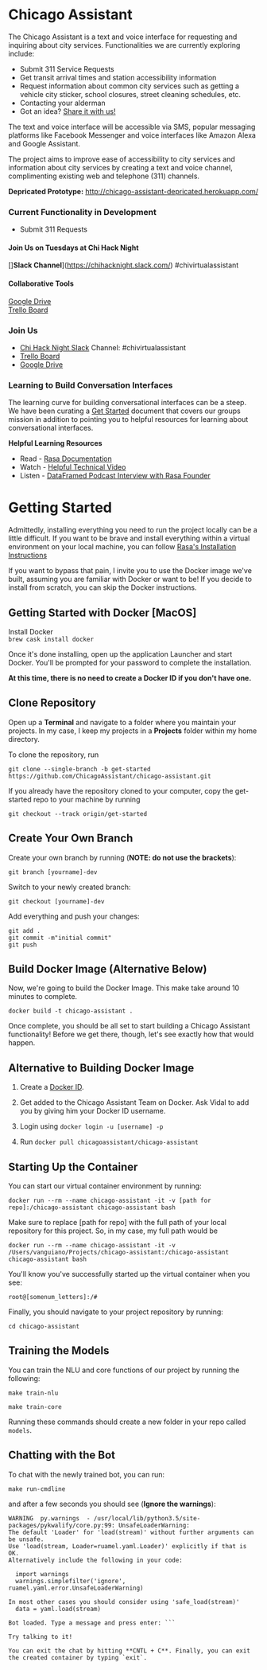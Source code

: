 # Chicago Assistant

The Chicago Assistant is a text and voice interface for requesting and inquiring about city services. Functionalities we are currently exploring include:
 - Submit 311 Service Requests
 - Get transit arrival times and station accessibility information
 - Request information about common city services such as getting a vehicle city sticker, school closures, street cleaning schedules, etc.
 - Contacting your alderman
 - Got an idea? [Share it with us!](google.com)

The text and voice interface will be accessible via SMS, popular messaging platforms like Facebook Messenger and voice interfaces like Amazon Alexa and Google Assistant.

The project aims to improve ease of accessibility to city services and information about city services by creating a text and voice channel, complimenting existing web and telephone (311) channels.

**Depricated Prototype:** http://chicago-assistant-depricated.herokuapp.com/

### Current Functionality in Development
 - Submit 311 Requests

#### Join Us on Tuesdays at Chi Hack Night
[]**Slack Channel**](https://chihacknight.slack.com/) #chivirtualassistant

#### Collaborative Tools
[Google Drive](https://drive.google.com/drive/u/1/folders/1DqmKrKWWF3-UyAipF8fifp9cPf-4Dn4S)  
[Trello Board](https://trello.com/b/6EPQugQN/chicago-virtual-assistant)

### Join Us
 - [Chi Hack Night Slack](http://slackme.chihacknight.org/) Channel: #chivirtualassistant
 - [Trello Board](https://trello.com/b/6EPQugQN/chicago-virtual-assistant)
 - [Google Drive](https://drive.google.com/drive/u/0/folders/1DqmKrKWWF3-UyAipF8fifp9cPf-4Dn4S)

### Learning to Build Conversation Interfaces
The learning curve for building conversational interfaces can be a steep. We have been curating a [Get Started](https://docs.google.com/document/d/1x4VDO_P0xF3DU7roLi8Uey2zNs308GA9i625JU1c_oE/edit?usp=drive_web&ouid=109439844092806383542**) document that covers our groups mission in addition to pointing you to helpful resources for learning about conversational interfaces.  

**Helpful Learning Resources**
- Read - [Rasa Documentation](https://www.rasa.com/docs/nlu)
 - Watch - [Helpful Technical Video](https://www.youtube.com/watch?v=zRqjH7fT0G0)
 - Listen - [DataFramed Podcast Interview with Rasa Founder](https://www.datacamp.com/community/podcast/chatbots)


# Getting Started
Admittedly, installing everything you need to run the project locally can be a little difficult. If you want to be brave and install everything within a virtual environment on your local machine, you can follow [Rasa's Installation Instructions](https://rasa.com/docs/core/installation/)

If you want to bypass that pain, I invite you to use the Docker image we've built, assuming you are familiar with Docker or want to be! If you decide to install from scratch, you can skip the Docker instructions.

## Getting Started with Docker [MacOS]
Install Docker  
`brew cask install docker`

Once it's done installing, open up the application Launcher and start Docker. You'll be prompted for your password to complete the installation.

**At this time, there is no need to create a Docker ID if you don't have one.**


## Clone Repository
Open up a **Terminal** and navigate to a folder where you maintain your projects. In my case, I keep my projects in a **Projects** folder within my home directory.

To clone the repository, run  

`git clone --single-branch -b get-started https://github.com/ChicagoAssistant/chicago-assistant.git`

If you already have the repository cloned to your computer, copy the get-started repo to your machine by running

`git checkout --track origin/get-started`


## Create Your Own Branch
Create your own branch by running (**NOTE: do not use the brackets**):  

`git branch [yourname]-dev`

Switch to your newly created branch:  

`git checkout [yourname]-dev`

Add everything and push your changes:  

`git add .`  
`git commit -m"initial commit"`  
`git push`

## Build Docker Image (Alternative Below)
Now, we're going to build the Docker Image. This make take around 10 minutes to complete.  

`docker build -t chicago-assistant .`

Once complete, you should be all set to start building a Chicago Assistant functionality! Before we get there, though, let's see exactly how that would happen.

## Alternative to Building Docker Image

1. Create a [Docker ID](https://cloud.docker.com/).

2. Get added to the Chicago Assistant Team on Docker. Ask Vidal to add you by giving him your Docker ID username.

3. Login using `docker login -u [username] -p`

4. Run `docker pull chicagoassistant/chicago-assistant`




## Starting Up the Container

You can start our virtual container environment by running:

`docker run --rm --name chicago-assistant -it -v [path for repo]:/chicago-assistant chicago-assistant bash`

Make sure to replace [path for repo] with the full path of your local repository for this project. So, in my case, my full path would be

`docker run --rm --name chicago-assistant -it -v /Users/vanguiano/Projects/chicago-assistant:/chicago-assistant chicago-assistant bash`

You'll know you've successfully started up the virtual container when you see:

`root@[somenum_letters]:/#`

Finally, you should navigate to your project repository by running:

`cd chicago-assistant`

## Training the Models

You can train the NLU and core functions of our project by running the following:

`make train-nlu`

`make train-core`

Running these commands should create a new folder in your repo called `models`.


## Chatting with the Bot

To chat with the newly trained bot, you can run:

`make run-cmdline`

and after a few seconds you should see (**Ignore the warnings**):

```
WARNING  py.warnings  - /usr/local/lib/python3.5/site-packages/pykwalify/core.py:99: UnsafeLoaderWarning:
The default 'Loader' for 'load(stream)' without further arguments can be unsafe.
Use 'load(stream, Loader=ruamel.yaml.Loader)' explicitly if that is OK.
Alternatively include the following in your code:

  import warnings
  warnings.simplefilter('ignore', ruamel.yaml.error.UnsafeLoaderWarning)

In most other cases you should consider using 'safe_load(stream)'
  data = yaml.load(stream)

Bot loaded. Type a message and press enter: ```

Try talking to it!

You can exit the chat by hitting **CNTL + C**. Finally, you can exit the created container by typing `exit`.
